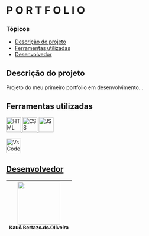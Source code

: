 # P O R T F O L I O #

### Tópicos

- [Descrição do projeto](#descrição-do-projeto)
- [Ferramentas utilizadas](#ferramentas-utilizadas)
- [Desenvolvedor](#desenvolvedor)

## Descrição do projeto

<p>Projeto do meu primeiro portfolio em desenvolvimento...</p>

## Ferramentas utilizadas

<a href="https://developer.mozilla.org/pt-BR/docs/Web/HTML" target=_blank> <img src="https://upload.wikimedia.org/wikipedia/commons/thumb/3/38/HTML5_Badge.svg/800px-HTML5_Badge.svg.png" alt="HTML" width="40" height="40"/>
<a href="https://developer.mozilla.org/pt-BR/docs/Web/CSS" target=_blank> <img src="https://logospng.org/download/css-3/logo-css-3-2048.png" alt="CSS" width="40" height="40"/>
<a href="https://code.visualstudio.com/" target=_blank> <img src="https://logospng.org/download/javascript/logo-javascript-1024.png" alt="JS" width="40" height="40"/>

<a href="https://developer.mozilla.org/pt-BR/docs/Web/JavaScript" target=_blank> <img src="https://upload.wikimedia.org/wikipedia/commons/thumb/9/9a/Visual_Studio_Code_1.35_icon.svg/2048px-Visual_Studio_Code_1.35_icon.svg.png" alt="VsCode" width="40" height="40"> 

## Desenvolvedor

| [<img src="https://avatars.githubusercontent.com/u/69527468?v=4" width=115><br><sub>Kauê Bertaze de Oliveira</sub>](https://github.com/KaueTTS) |
| :---: